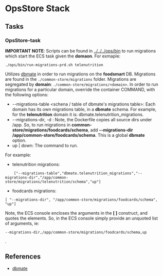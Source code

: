 # OpsStore Stack

## Tasks

### OpsStore-task

**IMPORTANT NOTE**: Scripts can be found in [../../../ops/bin](ops/bin) to run migrations which start the ECS task given the **domaon**. For exmaple:

```
./ops/bin/run-migrations-prd.sh telenutrition
```

Utilizes [dbmate](https://github.com/amacneil/dbmate) in order to run migrations on the **foodsmart** DB. Migrations are found in the ```./common-store/migrations``` folder. Migrations are segregated by **domain**: ```./common-store/migrations/<domain>```. In order to run migrations for a particular domain, override the container COMMAND, with the following options:

  * --migrations-table <schena / table of dbmate's migrations table>: Each domain has its own migrations table, in a **dbmate** schema. For example, for the **telenutrition** domain it is: dbmate.telenutrition_migrations.
  * --migrations-dir, -d <path to migrations directory>: Note, the Dockerfile copies all source dirs under /app. So, to run migrations in **common-store/migrations/foodcards/schema**, add **--migrations-dir /app/common-store/foodcards/schema**. This is a global **dbmate** option.
  * up | down: The command to run.

For example:

  * telenutrition migrations:

```
	["--migrations-table","dbmate.telenutrition_migrations","--migrations-dir","/app/common-store/migrations/telenutrition/schema","up"]
```
  * foodcards migrations:

```
[ "--migrations-dir", "/app/common-store/migrations/foodcards/schema", "up"]
```
Note, the ECS console encloses the arguments in the **[ ]** construct, and quotes the elements. So, in the ECS console simply provide an unquoted list of arguments, ie:
```
--migrations-dir,/app/common-store/migrations/foodcards/schema,up
```
.

## References

  * [dbmate](https://github.com/amacneil/dbmate)